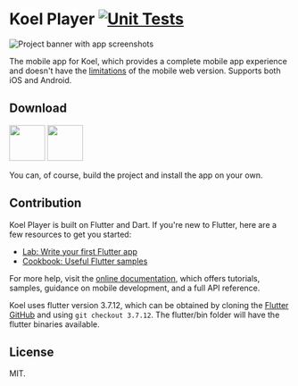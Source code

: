 # Koel Player [![Unit Tests](https://github.com/koel/player/actions/workflows/unit.yml/badge.svg)](https://github.com/koel/player/actions/workflows/unit.yml)

![Project banner with app screenshots](https://user-images.githubusercontent.com/8056274/126907246-9fa5c3c7-6bf1-4733-b36b-7b35d2db0bf6.jpg)

The mobile app for Koel, which provides a complete mobile app experience and doesn't have the 
[limitations](https://docs.koel.dev/#mobile-support-and-limitation) of the mobile web version. 
Supports both iOS and Android.

## Download

[<img src="https://user-images.githubusercontent.com/8056274/126906876-acd3784c-c984-40e0-a7f5-6d2a8194d294.png" height=64>](https://apps.apple.com/de/app/koel-player/id1576886982?l=en)
[<img src="https://user-images.githubusercontent.com/8056274/128632258-2077abef-7d99-4299-a286-ae13a3df6dca.png" height=64>](https://play.google.com/store/apps/details?id=phanan.koel.app)

You can, of course, build the project and install the app on your own.

## Contribution

Koel Player is built on Flutter and Dart. If you're new to Flutter, here are a few resources to get you started:

- [Lab: Write your first Flutter app](https://flutter.dev/docs/get-started/codelab)
- [Cookbook: Useful Flutter samples](https://flutter.dev/docs/cookbook)

For more help, visit the [online documentation](https://flutter.dev/docs), which offers tutorials,
samples, guidance on mobile development, and a full API reference.

Koel uses flutter version 3.7.12, which can be obtained by cloning the [Flutter GitHub](https://github.com/flutter/flutter) and using `git checkout 3.7.12`. The flutter/bin folder will have the flutter binaries available. 

## License

MIT.
